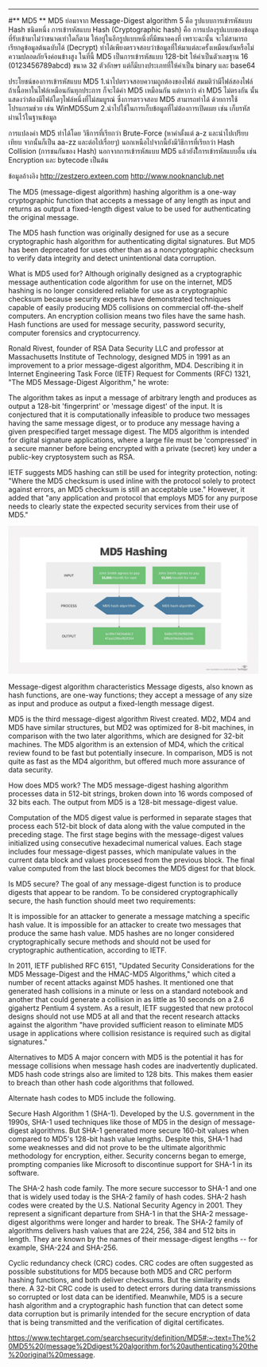 

------
#** MD5 **
 MD5 ย่อมาจาก Message-Digest algorithm 5 คือ รูปแบบการเข้ารหัสแบบ Hash ชนิดหนึ่ง
การเข้ารหัสแบบ Hash  (Cryptographic hash) คือ การแปลงรูปแบบของข้อมูลที่รับเข้ามาไม่ว่าขนาดเท่าใดก็ตาม ให้อยู่ในอีกรูปแบบหนึ่งที่มีขนาดคงที่ เพราะฉะนั้น จะไม่สามารถเรียกดูข้อมูลต้นฉบับได้ (Decrypt) ทำได้เพียงตรวจสอบว่าข้อมูลที่ให้มาแต่ละครั้งเหมือนกันหรือไม่ ความปลอดภัยจึงค่อนข้างสูง ในที่นี้ MD5 เป็นการเข้ารหัสแบบ 128-bit ให้ค่าเป็นตัวเลขฐาน 16 (0123456789abcd) ขนาด 32 ตัวอักษร แต่ก็มีบางประเภทที่ให้ค่าเป็น binary และ base64

ประโยชน์ของการเข้ารหัสแบบ MD5
1.นำไปตรวจสอบความถูกต้องของไฟล์ สมมติว่ามีไฟล์สองไฟล์ ถ้าเนื้อหาในไฟล์เหมือนกันทุกประการ ก็จะได้ค่า MD5 เหมือนกัน แต่หากว่า ค่า MD5 ไม่ตรงกัน นั้นแสดงว่าต้องมีไฟล์ใดๆไฟล์หนึ่งที่ไม่สมบูรณ์ ซึ่งการตรวจสอบ MD5 สามารถทำได้ ด้วยการใช้โปรแกรมช่วย เช่น WinMD5Sum
2.นำไปใช้ในการเก็บข้อมูลที่ไม่ต้องการเปิดเผย เช่น เก็บรหัสผ่านไว้ในฐานข้อมูล

การแปลงค่า MD5  ทำได้โดย วิธีการที่เรียกว่า Brute-Force (หาค่าตั้งแต่ a-z และนำไปเปรียบเทียบ จากนั้นก็เป็น aa-zz และต่อไปเรื่อยๆ) นอกเหนือไปจากนี้ยังมีวิธีการที่เรียกว่า Hash Collision (การชนกันของ Hash)
      นอกจากการเข้ารหัสแบบ MD5 แล้วยังใีการเข้ารหัสแบบอื่น เช่น Encryption และ bytecode เป็นต้น


ข้อมูลอ้างอิง
http://zestzero.exteen.com
http://www.nooknanclub.net

The MD5 (message-digest algorithm) hashing algorithm is a one-way cryptographic function that accepts a message of any length as input and returns as output a fixed-length digest value to be used for authenticating the original message.

The MD5 hash function was originally designed for use as a secure cryptographic hash algorithm for authenticating digital signatures. But MD5 has been deprecated for uses other than as a noncryptographic checksum to verify data integrity and detect unintentional data corruption.

What is MD5 used for?
Although originally designed as a cryptographic message authentication code algorithm for use on the internet, MD5 hashing is no longer considered reliable for use as a cryptographic checksum because security experts have demonstrated techniques capable of easily producing MD5 collisions on commercial off-the-shelf computers. An encryption collision means two files have the same hash. Hash functions are used for message security, password security, computer forensics and cryptocurrency.

Ronald Rivest, founder of RSA Data Security LLC and professor at Massachusetts Institute of Technology, designed MD5 in 1991 as an improvement to a prior message-digest algorithm, MD4. Describing it in Internet Engineering Task Force (IETF) Request for Comments (RFC) 1321, "The MD5 Message-Digest Algorithm," he wrote:

The algorithm takes as input a message of arbitrary length and produces as output a 128-bit 'fingerprint' or 'message digest' of the input. It is conjectured that it is computationally infeasible to produce two messages having the same message digest, or to produce any message having a given prespecified target message digest. The MD5 algorithm is intended for digital signature applications, where a large file must be 'compressed' in a secure manner before being encrypted with a private (secret) key under a public-key cryptosystem such as RSA.

IETF suggests MD5 hashing can still be used for integrity protection, noting: "Where the MD5 checksum is used inline with the protocol solely to protect against errors, an MD5 checksum is still an acceptable use." However, it added that "any application and protocol that employs MD5 for any purpose needs to clearly state the expected security services from their use of MD5."



![Image](img/Md5.jpg)



Message-digest algorithm characteristics
Message digests, also known as hash functions, are one-way functions; they accept a message of any size as input and produce as output a fixed-length message digest.

MD5 is the third message-digest algorithm Rivest created. MD2, MD4 and MD5 have similar structures, but MD2 was optimized for 8-bit machines, in comparison with the two later algorithms, which are designed for 32-bit machines. The MD5 algorithm is an extension of MD4, which the critical review found to be fast but potentially insecure. In comparison, MD5 is not quite as fast as the MD4 algorithm, but offered much more assurance of data security.

How does MD5 work?
The MD5 message-digest hashing algorithm processes data in 512-bit strings, broken down into 16 words composed of 32 bits each. The output from MD5 is a 128-bit message-digest value.

Computation of the MD5 digest value is performed in separate stages that process each 512-bit block of data along with the value computed in the preceding stage. The first stage begins with the message-digest values initialized using consecutive hexadecimal numerical values. Each stage includes four message-digest passes, which manipulate values in the current data block and values processed from the previous block. The final value computed from the last block becomes the MD5 digest for that block.

Is MD5 secure?
The goal of any message-digest function is to produce digests that appear to be random. To be considered cryptographically secure, the hash function should meet two requirements:

It is impossible for an attacker to generate a message matching a specific hash value.
It is impossible for an attacker to create two messages that produce the same hash value.
MD5 hashes are no longer considered cryptographically secure methods and should not be used for cryptographic authentication, according to IETF.

In 2011, IETF published RFC 6151, "Updated Security Considerations for the MD5 Message-Digest and the HMAC-MD5 Algorithms," which cited a number of recent attacks against MD5 hashes. It mentioned one that generated hash collisions in a minute or less on a standard notebook and another that could generate a collision in as little as 10 seconds on a 2.6 gigahertz Pentium 4 system. As a result, IETF suggested that new protocol designs should not use MD5 at all and that the recent research attacks against the algorithm "have provided sufficient reason to eliminate MD5 usage in applications where collision resistance is required such as digital signatures."

Alternatives to MD5
A major concern with MD5 is the potential it has for message collisions when message hash codes are inadvertently duplicated. MD5 hash code strings also are limited to 128 bits. This makes them easier to breach than other hash code algorithms that followed.

Alternate hash codes to MD5 include the following.

Secure Hash Algorithm 1 (SHA-1). Developed by the U.S. government in the 1990s, SHA-1 used techniques like those of MD5 in the design of message-digest algorithms. But SHA-1 generated more secure 160-bit values when compared to MD5's 128-bit hash value lengths. Despite this, SHA-1 had some weaknesses and did not prove to be the ultimate algorithmic methodology for encryption, either. Security concerns began to emerge, prompting companies like Microsoft to discontinue support for SHA-1 in its software.

The SHA-2 hash code family. The more secure successor to SHA-1 and one that is widely used today is the SHA-2 family of hash codes. SHA-2 hash codes were created by the U.S. National Security Agency in 2001. They represent a significant departure from SHA-1 in that the SHA-2 message-digest algorithms were longer and harder to break. The SHA-2 family of algorithms delivers hash values that are 224, 256, 384 and 512 bits in length. They are known by the names of their message-digest lengths -- for example, SHA-224 and SHA-256.

Cyclic redundancy check (CRC) codes. CRC codes are often suggested as possible substitutions for MD5 because both MD5 and CRC perform hashing functions, and both deliver checksums. But the similarity ends there. A 32-bit CRC code is used to detect errors during data transmissions so corrupted or lost data can be identified. Meanwhile, MD5 is a secure hash algorithm and a cryptographic hash function that can detect some data corruption but is primarily intended for the secure encryption of data that is being transmitted and the verification of digital certificates.


https://www.techtarget.com/searchsecurity/definition/MD5#:~:text=The%20MD5%20(message%2Ddigest%20algorithm,for%20authenticating%20the%20original%20message.
